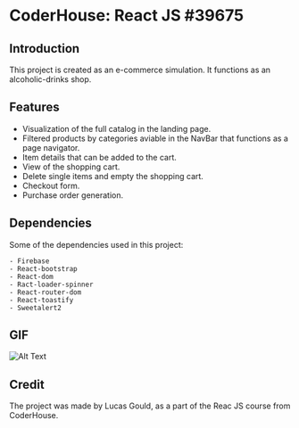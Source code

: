 # CoderHouse: React JS #39675
## Introduction

This project is created as an e-commerce simulation. It functions as an alcoholic-drinks shop.

## Features

- Visualization of the full catalog in the landing page.
- Filtered products by categories aviable in the NavBar that functions as a page navigator.
- Item details that can be added to the cart.
- View of the shopping cart. 
- Delete single items and empty the shopping cart.
- Checkout form.
- Purchase order generation.

## Dependencies

Some of the dependencies used in this project:

    - Firebase
    - React-bootstrap
    - React-dom
    - Ract-loader-spinner
    - React-router-dom
    - React-toastify
    - Sweetalert2

## GIF

![Alt Text](https://github.com/LucasGould/cocteleria-barney/blob/main/GIF%20-%20Barney's.gif?raw=true)

## Credit
The project was made by Lucas Gould, as a part of the Reac JS course from CoderHouse.